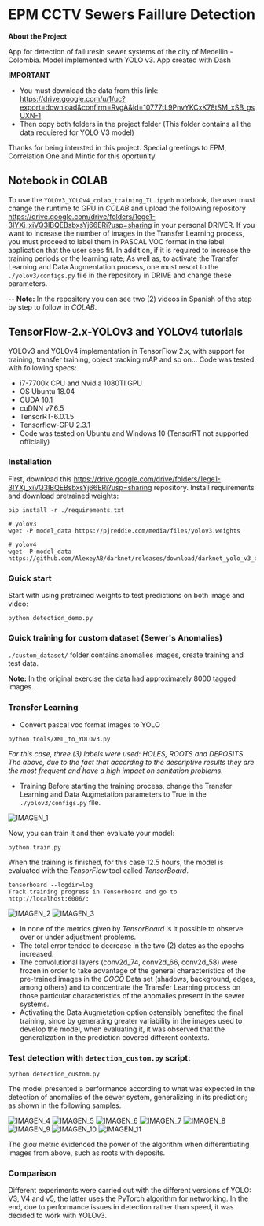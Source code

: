 # EPM CCTV Sewers Faillure Detection

**About the Project**

App for detection of failuresin sewer systems of the city of Medellin - Colombia. 
Model implemented with YOLO v3. App created with Dash

**IMPORTANT**

- You must download the data from this link: https://drive.google.com/u/1/uc?export=download&confirm=RvgA&id=10777tL9PnvYKCxK78tSM_xSB_gsUXN-1
- Then copy both folders in the project folder (This folder contains all the data requiered for YOLO V3 model)


Thanks for being intersted in this project. Special greetings to EPM, Correlation One and Mintic for this oportunity.

## Notebook in **COLAB**
To use the `YOLOv3_YOLOv4_colab_training_TL.ipynb` notebook, the user must change the runtime to GPU in *COLAB* and upload the following repository https://drive.google.com/drive/folders/1ege1-3IYXj_xiVQ3IBQEBsbxsYj66ERi?usp=sharing in your personal DRIVER. If you want to increase the number of images in the Transfer Learning process, you must proceed to label them in PASCAL VOC format in the label application that the user sees fit. In addition, if it is required to increase the training periods or the learning rate; As well as, to activate the Transfer Learning and Data Augmentation process, one must resort to the `./yolov3/configs.py` file in the repository in DRIVE and change these parameters.<br>

-- **Note:** In the repository you can see two (2) videos in Spanish of the step by step to follow in *COLAB*.

## TensorFlow-2.x-YOLOv3 and YOLOv4 tutorials
YOLOv3 and YOLOv4 implementation in TensorFlow 2.x, with support for training, transfer training, object tracking mAP and so on... Code was tested with following specs:

* i7-7700k CPU and Nvidia 1080TI GPU
* OS Ubuntu 18.04
* CUDA 10.1
* cuDNN v7.6.5
* TensorRT-6.0.1.5
* Tensorflow-GPU 2.3.1
* Code was tested on Ubuntu and Windows 10 (TensorRT not supported officially)

### Installation
First, download this https://drive.google.com/drive/folders/1ege1-3IYXj_xiVQ3IBQEBsbxsYj66ERi?usp=sharing repository. Install requirements and download pretrained weights:
```
pip install -r ./requirements.txt

# yolov3
wget -P model_data https://pjreddie.com/media/files/yolov3.weights

# yolov4
wget -P model_data https://github.com/AlexeyAB/darknet/releases/download/darknet_yolo_v3_optimal/yolov4.weights

```

### Quick start
Start with using pretrained weights to test predictions on both image and video:
```
python detection_demo.py
```

### Quick training for custom dataset (Sewer's Anomalies) 
`./custom_dataset/` folder contains anomalies images, create training and test data.<br>

**Note:** In the original exercise the data had approximately 8000 tagged images.

### Transfer Learning
* Convert pascal voc format images to YOLO
```
python tools/XML_to_YOLOv3.py
```
*For this case, three (3) labels were used: HOLES, ROOTS and DEPOSITS. The above, due to the fact that according to the descriptive results they are the most frequent and have a high impact on sanitation problems.*

* Training
Before starting the training process, change the Transfer Learning and Data Augmetation parameters to True in the `./yolov3/configs.py` file.

![IMAGEN_1](https://github.com/arracinim/Sewers-Rover/blob/master/static/Train_Options.png)

Now, you can train it and then evaluate your model:
```
python train.py
```

When the training is finished, for this case 12.5 hours, the model is evaluated with the *TensorFlow* tool called *TensorBoard*.

```
tensorboard --logdir=log
Track training progress in Tensorboard and go to http://localhost:6006/:
```
![IMAGEN_2](https://github.com/arracinim/Sewers-Rover/blob/master/static/Tensor_Board_Train.png)
![IMAGEN_3](https://github.com/arracinim/Sewers-Rover/blob/master/static/Tensor_Board_Valid.png)

* In none of the metrics given by *TensorBoard* is it possible to observe over or under adjustment problems. 
* The total error tended to decrease in the two (2) dates as the epochs increased.
* The convolutional layers (conv2d_74, conv2d_66, conv2d_58) were frozen in order to take advantage of the general characteristics of the pre-trained images in the *COCO* Data set (shadows, background, edges, among others) and to concentrate the Transfer Learning process on those particular characteristics of the anomalies present in the sewer systems.
* Activating the Data Augmetation option ostensibly benefited the final training, since by generating greater variability in the images used to develop the model, when evaluating it, it was observed that the generalization in the prediction covered different contexts.


### Test detection with `detection_custom.py` script:
```
python detection_custom.py
```

The model presented a performance according to what was expected in the detection of anomalies of the sewer system, generalizing in its prediction; as shown in the following samples.

![IMAGEN_4](https://github.com/arracinim/Sewers-Rover/blob/master/static/DE1_detect.jpg)
![IMAGEN_5](https://github.com/arracinim/Sewers-Rover/blob/master/static/F1_detect.jpg)
![IMAGEN_6](https://github.com/arracinim/Sewers-Rover/blob/master/static/HU01_detect.jpg)
![IMAGEN_7](https://github.com/arracinim/Sewers-Rover/blob/master/static/HU2_detect.jpg)
![IMAGEN_8](https://github.com/arracinim/Sewers-Rover/blob/master/static/RA_DE1_detect.jpg)
![IMAGEN_9](https://github.com/arracinim/Sewers-Rover/blob/master/static/RA_DE2_detect.jpg)
![IMAGEN_10](https://github.com/arracinim/Sewers-Rover/blob/master/static/RA0_detect.jpg)
![IMAGEN_11](https://github.com/arracinim/Sewers-Rover/blob/master/static/RA2_detect.jpg)

The *giou* metric evidenced the power of the algorithm when differentiating images from above, such as roots with deposits.

### Comparison
Different experiments were carried out with the different versions of YOLO: V3, V4 and v5, the latter uses the PyTorch algorithm for networking. In the end, due to performance issues in detection rather than speed, it was decided to work with YOLOv3.
